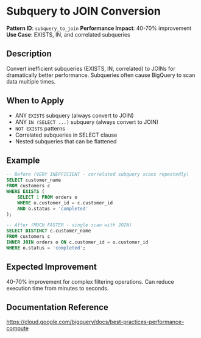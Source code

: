 # Subquery to JOIN Conversion

**Pattern ID**: `subquery_to_join`
**Performance Impact**: 40-70% improvement
**Use Case**: EXISTS, IN, and correlated subqueries

## Description
Convert inefficient subqueries (EXISTS, IN, correlated) to JOINs for dramatically better performance. Subqueries often cause BigQuery to scan data multiple times.

## When to Apply
- ANY `EXISTS` subquery (always convert to JOIN)
- ANY `IN (SELECT ...)` subquery (always convert to JOIN)
- `NOT EXISTS` patterns
- Correlated subqueries in SELECT clause
- Nested subqueries that can be flattened

## Example
```sql
-- Before (VERY INEFFICIENT - correlated subquery scans repeatedly)
SELECT customer_name 
FROM customers c 
WHERE EXISTS (
    SELECT 1 FROM orders o 
    WHERE o.customer_id = c.customer_id 
    AND o.status = 'completed'
);

-- After (MUCH FASTER - single scan with JOIN)
SELECT DISTINCT c.customer_name
FROM customers c
INNER JOIN orders o ON c.customer_id = o.customer_id
WHERE o.status = 'completed';
```

## Expected Improvement
40-70% improvement for complex filtering operations. Can reduce execution time from minutes to seconds.

## Documentation Reference
https://cloud.google.com/bigquery/docs/best-practices-performance-compute